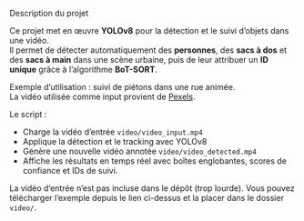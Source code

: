  Description du projet

Ce projet met en œuvre **YOLOv8** pour la détection et le suivi d’objets dans une vidéo.  
Il permet de détecter automatiquement des **personnes**, des **sacs à dos** et des **sacs à main** dans une scène urbaine, puis de leur attribuer un **ID unique** grâce à l’algorithme **BoT-SORT**.

 Exemple d’utilisation : suivi de piétons dans une rue animée.  
La vidéo utilisée comme input provient de [Pexels](https://www.pexels.com/video/busy-snowy-city-street-with-walking-people-30820647/).

Le script :
- Charge la vidéo d’entrée `video/video_input.mp4`
- Applique la détection et le tracking avec YOLOv8
- Génère une nouvelle vidéo annotée `video/video_detected.mp4`
- Affiche les résultats en temps réel avec boîtes englobantes, scores de confiance et IDs de suivi.

 La vidéo d’entrée n’est pas incluse dans le dépôt (trop lourde). Vous pouvez télécharger l’exemple depuis le lien ci-dessus et la placer dans le dossier `video/`.
